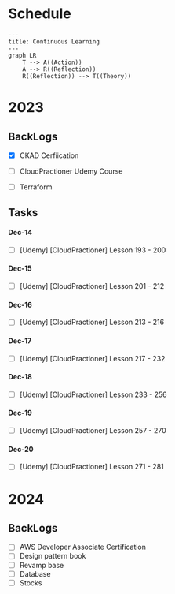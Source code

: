 # Schedule

```mermaid
---
title: Continuous Learning
---
graph LR
    T --> A((Action))
    A --> R((Reflection))
    R((Reflection)) --> T((Theory))
```

# 2023

## BackLogs
- [x] CKAD Cerfiication
- [ ] CloudPractioner Udemy Course
- [ ] Terraform


## Tasks

#### Dec-14
- [ ] [Udemy] [CloudPractioner] Lesson 193 - 200

#### Dec-15
- [ ] [Udemy] [CloudPractioner] Lesson 201 - 212

#### Dec-16
- [ ] [Udemy] [CloudPractioner] Lesson 213 - 216

#### Dec-17
- [ ] [Udemy] [CloudPractioner] Lesson 217 - 232

#### Dec-18
- [ ] [Udemy] [CloudPractioner] Lesson 233 - 256

#### Dec-19
- [ ] [Udemy] [CloudPractioner] Lesson 257 - 270

#### Dec-20
- [ ] [Udemy] [CloudPractioner] Lesson 271 - 281


# 2024

## BackLogs
- [ ] AWS Developer Associate Certification
- [ ] Design pattern book
- [ ] Revamp base
- [ ] Database
- [ ] Stocks 
